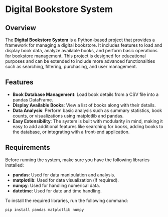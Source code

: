 # Digital Bookstore System

## Overview

The **Digital Bookstore System** is a Python-based project that provides a framework for managing a digital bookstore. It includes features to load and display book data, analyze available books, and perform basic operations for bookstore management. This project is designed for educational purposes and can be extended to include more advanced functionalities such as searching, filtering, purchasing, and user management.

## Features

- **Book Database Management**: Load book details from a CSV file into a pandas DataFrame.
- **Display Available Books**: View a list of books along with their details.
- **Data Analysis**: Perform basic analysis such as summary statistics, book counts, or visualizations using matplotlib and pandas.
- **Easy Extensibility**: The system is built with modularity in mind, making it easy to add additional features like searching for books, adding books to the database, or integrating with a front-end application.

## Requirements

Before running the system, make sure you have the following libraries installed:

- **pandas**: Used for data manipulation and analysis.
- **matplotlib**: Used for data visualization (if required).
- **numpy**: Used for handling numerical data.
- **datetime**: Used for date and time handling.

To install the required libraries, run the following command:

```bash
pip install pandas matplotlib numpy

